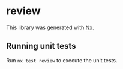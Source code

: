 # review

This library was generated with [Nx](https://nx.dev).

## Running unit tests

Run `nx test review` to execute the unit tests.
